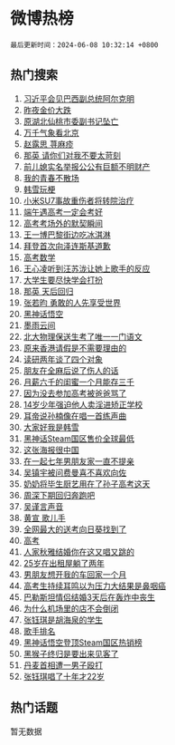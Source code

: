 # 微博热榜

`最后更新时间：2024-06-08 10:32:14 +0800`

## 热门搜索

1. [习近平会见巴西副总统阿尔克明](https://m.weibo.cn/search?containerid=100103type%3D1%26t%3D10%26q%3D%23%E4%B9%A0%E8%BF%91%E5%B9%B3%E4%BC%9A%E8%A7%81%E5%B7%B4%E8%A5%BF%E5%89%AF%E6%80%BB%E7%BB%9F%E9%98%BF%E5%B0%94%E5%85%8B%E6%98%8E%23&stream_entry_id=51&isnewpage=1&extparam=seat%3D1%26filter_type%3Drealtimehot%26cate%3D10103%26q%3D%2523%25E4%25B9%25A0%25E8%25BF%2591%25E5%25B9%25B3%25E4%25BC%259A%25E8%25A7%2581%25E5%25B7%25B4%25E8%25A5%25BF%25E5%2589%25AF%25E6%2580%25BB%25E7%25BB%259F%25E9%2598%25BF%25E5%25B0%2594%25E5%2585%258B%25E6%2598%258E%2523%26pos%3D0%26dgr%3D0%26stream_entry_id%3D51%26c_type%3D51%26display_time%3D1717813933%26pre_seqid%3D1717813933626022813124)
1. [昨夜金价大跌](https://m.weibo.cn/search?containerid=100103type%3D1%26t%3D10%26q%3D%23%E6%98%A8%E5%A4%9C%E9%87%91%E4%BB%B7%E5%A4%A7%E8%B7%8C%23&stream_entry_id=31&isnewpage=1&extparam=seat%3D1%26flag%3D1%26filter_type%3Drealtimehot%26realpos%3D1%26lcate%3D5001%26c_type%3D31%26cate%3D5001%26q%3D%2523%25E6%2598%25A8%25E5%25A4%259C%25E9%2587%2591%25E4%25BB%25B7%25E5%25A4%25A7%25E8%25B7%258C%2523%26band_rank%3D1%26pos%3D0%26stream_entry_id%3D31%26dgr%3D0%26display_time%3D1717813933%26pre_seqid%3D1717813933626022813124)
1. [原湖北仙桃市委副书记坠亡](https://m.weibo.cn/search?containerid=100103type%3D1%26t%3D10%26q%3D%23%E5%8E%9F%E6%B9%96%E5%8C%97%E4%BB%99%E6%A1%83%E5%B8%82%E5%A7%94%E5%89%AF%E4%B9%A6%E8%AE%B0%E5%9D%A0%E4%BA%A1%23&stream_entry_id=31&isnewpage=1&extparam=seat%3D1%26flag%3D1%26filter_type%3Drealtimehot%26realpos%3D2%26lcate%3D5001%26c_type%3D31%26cate%3D5001%26q%3D%2523%25E5%258E%259F%25E6%25B9%2596%25E5%258C%2597%25E4%25BB%2599%25E6%25A1%2583%25E5%25B8%2582%25E5%25A7%2594%25E5%2589%25AF%25E4%25B9%25A6%25E8%25AE%25B0%25E5%259D%25A0%25E4%25BA%25A1%2523%26band_rank%3D2%26pos%3D1%26stream_entry_id%3D31%26dgr%3D0%26display_time%3D1717813933%26pre_seqid%3D1717813933626022813124)
1. [万千气象看北京](https://m.weibo.cn/search?containerid=100103type%3D1%26t%3D10%26q%3D%23%E4%B8%87%E5%8D%83%E6%B0%94%E8%B1%A1%E7%9C%8B%E5%8C%97%E4%BA%AC%23&stream_entry_id=31&isnewpage=1&extparam=seat%3D1%26flag%3D0%26filter_type%3Drealtimehot%26realpos%3D3%26lcate%3D5001%26c_type%3D31%26cate%3D5001%26q%3D%2523%25E4%25B8%2587%25E5%258D%2583%25E6%25B0%2594%25E8%25B1%25A1%25E7%259C%258B%25E5%258C%2597%25E4%25BA%25AC%2523%26band_rank%3D3%26pos%3D2%26stream_entry_id%3D31%26dgr%3D0%26display_time%3D1717813933%26pre_seqid%3D1717813933626022813124)
1. [赵露思 荨麻疹](https://m.weibo.cn/search?containerid=100103type%3D1%26t%3D10%26q%3D%E8%B5%B5%E9%9C%B2%E6%80%9D+%E8%8D%A8%E9%BA%BB%E7%96%B9&stream_entry_id=31&isnewpage=1&extparam=seat%3D1%26flag%3D2%26filter_type%3Drealtimehot%26realpos%3D4%26lcate%3D5001%26c_type%3D31%26cate%3D5001%26q%3D%25E8%25B5%25B5%25E9%259C%25B2%25E6%2580%259D%2520%25E8%258D%25A8%25E9%25BA%25BB%25E7%2596%25B9%26band_rank%3D4%26pos%3D3%26stream_entry_id%3D31%26dgr%3D0%26display_time%3D1717813933%26pre_seqid%3D1717813933626022813124)
1. [那英 请你们对我不要太苛刻](https://m.weibo.cn/search?containerid=100103type%3D1%26t%3D10%26q%3D%E9%82%A3%E8%8B%B1+%E8%AF%B7%E4%BD%A0%E4%BB%AC%E5%AF%B9%E6%88%91%E4%B8%8D%E8%A6%81%E5%A4%AA%E8%8B%9B%E5%88%BB&stream_entry_id=31&isnewpage=1&extparam=seat%3D1%26flag%3D2%26filter_type%3Drealtimehot%26realpos%3D5%26lcate%3D5001%26c_type%3D31%26cate%3D5001%26q%3D%25E9%2582%25A3%25E8%258B%25B1%2520%25E8%25AF%25B7%25E4%25BD%25A0%25E4%25BB%25AC%25E5%25AF%25B9%25E6%2588%2591%25E4%25B8%258D%25E8%25A6%2581%25E5%25A4%25AA%25E8%258B%259B%25E5%2588%25BB%26band_rank%3D5%26pos%3D4%26stream_entry_id%3D31%26dgr%3D0%26display_time%3D1717813933%26pre_seqid%3D1717813933626022813124)
1. [前儿媳实名举报公公有巨额不明财产](https://m.weibo.cn/search?containerid=100103type%3D1%26t%3D10%26q%3D%23%E5%89%8D%E5%84%BF%E5%AA%B3%E5%AE%9E%E5%90%8D%E4%B8%BE%E6%8A%A5%E5%85%AC%E5%85%AC%E6%9C%89%E5%B7%A8%E9%A2%9D%E4%B8%8D%E6%98%8E%E8%B4%A2%E4%BA%A7%23&stream_entry_id=31&isnewpage=1&extparam=seat%3D1%26flag%3D2%26filter_type%3Drealtimehot%26realpos%3D6%26lcate%3D5001%26c_type%3D31%26cate%3D5001%26q%3D%2523%25E5%2589%258D%25E5%2584%25BF%25E5%25AA%25B3%25E5%25AE%259E%25E5%2590%258D%25E4%25B8%25BE%25E6%258A%25A5%25E5%2585%25AC%25E5%2585%25AC%25E6%259C%2589%25E5%25B7%25A8%25E9%25A2%259D%25E4%25B8%258D%25E6%2598%258E%25E8%25B4%25A2%25E4%25BA%25A7%2523%26band_rank%3D6%26pos%3D5%26stream_entry_id%3D31%26dgr%3D0%26display_time%3D1717813933%26pre_seqid%3D1717813933626022813124)
1. [我的青春不散场](https://m.weibo.cn/search?containerid=100103type%3D1%26t%3D10%26q%3D%23%E6%88%91%E7%9A%84%E9%9D%92%E6%98%A5%E4%B8%8D%E6%95%A3%E5%9C%BA%23&stream_entry_id=31&isnewpage=1&extparam=seat%3D1%26filter_type%3Drealtimehot%26adid%3D241125%26lcate%3D5001%26c_type%3D31%26dgr%3D0%26cate%3D5001%26q%3D%2523%25E6%2588%2591%25E7%259A%2584%25E9%259D%2592%25E6%2598%25A5%25E4%25B8%258D%25E6%2595%25A3%25E5%259C%25BA%2523%26band_rank%3D7%26pos%3D6%26stream_entry_id%3D31%26is_ad_pos%3D1%26display_time%3D1717813933%26pre_seqid%3D1717813933626022813124)
1. [韩雪玩梗](https://m.weibo.cn/search?containerid=100103type%3D1%26t%3D10%26q%3D%23%E9%9F%A9%E9%9B%AA%E7%8E%A9%E6%A2%97%23&stream_entry_id=31&isnewpage=1&extparam=seat%3D1%26flag%3D1%26filter_type%3Drealtimehot%26realpos%3D7%26lcate%3D5001%26c_type%3D31%26cate%3D5001%26q%3D%2523%25E9%259F%25A9%25E9%259B%25AA%25E7%258E%25A9%25E6%25A2%2597%2523%26band_rank%3D7%26pos%3D7%26stream_entry_id%3D31%26dgr%3D0%26display_time%3D1717813933%26pre_seqid%3D1717813933626022813124)
1. [小米SU7事故重伤者将转院治疗](https://m.weibo.cn/search?containerid=100103type%3D1%26t%3D10%26q%3D%23%E5%B0%8F%E7%B1%B3SU7%E4%BA%8B%E6%95%85%E9%87%8D%E4%BC%A4%E8%80%85%E5%B0%86%E8%BD%AC%E9%99%A2%E6%B2%BB%E7%96%97%23&stream_entry_id=31&isnewpage=1&extparam=seat%3D1%26flag%3D1%26filter_type%3Drealtimehot%26realpos%3D8%26lcate%3D5001%26c_type%3D31%26cate%3D5001%26q%3D%2523%25E5%25B0%258F%25E7%25B1%25B3SU7%25E4%25BA%258B%25E6%2595%2585%25E9%2587%258D%25E4%25BC%25A4%25E8%2580%2585%25E5%25B0%2586%25E8%25BD%25AC%25E9%2599%25A2%25E6%25B2%25BB%25E7%2596%2597%2523%26band_rank%3D8%26pos%3D8%26stream_entry_id%3D31%26dgr%3D0%26display_time%3D1717813933%26pre_seqid%3D1717813933626022813124)
1. [端午遇高考一定会考好](https://m.weibo.cn/search?containerid=100103type%3D1%26t%3D10%26q%3D%23%E7%AB%AF%E5%8D%88%E9%81%87%E9%AB%98%E8%80%83%E4%B8%80%E5%AE%9A%E4%BC%9A%E8%80%83%E5%A5%BD%23&stream_entry_id=31&isnewpage=1&extparam=seat%3D1%26flag%3D32768%26filter_type%3Drealtimehot%26realpos%3D9%26lcate%3D5001%26c_type%3D31%26cate%3D5001%26q%3D%2523%25E7%25AB%25AF%25E5%258D%2588%25E9%2581%2587%25E9%25AB%2598%25E8%2580%2583%25E4%25B8%2580%25E5%25AE%259A%25E4%25BC%259A%25E8%2580%2583%25E5%25A5%25BD%2523%26band_rank%3D9%26pos%3D9%26stream_entry_id%3D31%26dgr%3D0%26display_time%3D1717813933%26pre_seqid%3D1717813933626022813124)
1. [高考考场外的默契瞬间](https://m.weibo.cn/search?containerid=100103type%3D1%26t%3D10%26q%3D%23%E9%AB%98%E8%80%83%E8%80%83%E5%9C%BA%E5%A4%96%E7%9A%84%E9%BB%98%E5%A5%91%E7%9E%AC%E9%97%B4%23&stream_entry_id=31&isnewpage=1&extparam=seat%3D1%26flag%3D32768%26filter_type%3Drealtimehot%26realpos%3D10%26lcate%3D5001%26c_type%3D31%26cate%3D5001%26q%3D%2523%25E9%25AB%2598%25E8%2580%2583%25E8%2580%2583%25E5%259C%25BA%25E5%25A4%2596%25E7%259A%2584%25E9%25BB%2598%25E5%25A5%2591%25E7%259E%25AC%25E9%2597%25B4%2523%26band_rank%3D10%26pos%3D10%26stream_entry_id%3D31%26dgr%3D0%26display_time%3D1717813933%26pre_seqid%3D1717813933626022813124)
1. [王一博巴黎街边吃冰淇淋](https://m.weibo.cn/search?containerid=100103type%3D1%26t%3D10%26q%3D%23%E7%8E%8B%E4%B8%80%E5%8D%9A%E5%B7%B4%E9%BB%8E%E8%A1%97%E8%BE%B9%E5%90%83%E5%86%B0%E6%B7%87%E6%B7%8B%23&stream_entry_id=31&isnewpage=1&extparam=seat%3D1%26flag%3D1%26filter_type%3Drealtimehot%26realpos%3D11%26lcate%3D5001%26c_type%3D31%26cate%3D5001%26q%3D%2523%25E7%258E%258B%25E4%25B8%2580%25E5%258D%259A%25E5%25B7%25B4%25E9%25BB%258E%25E8%25A1%2597%25E8%25BE%25B9%25E5%2590%2583%25E5%2586%25B0%25E6%25B7%2587%25E6%25B7%258B%2523%26band_rank%3D11%26pos%3D11%26stream_entry_id%3D31%26dgr%3D0%26display_time%3D1717813933%26pre_seqid%3D1717813933626022813124)
1. [拜登首次向泽连斯基道歉](https://m.weibo.cn/search?containerid=100103type%3D1%26t%3D10%26q%3D%23%E6%8B%9C%E7%99%BB%E9%A6%96%E6%AC%A1%E5%90%91%E6%B3%BD%E8%BF%9E%E6%96%AF%E5%9F%BA%E9%81%93%E6%AD%89%23&stream_entry_id=31&isnewpage=1&extparam=seat%3D1%26flag%3D1%26filter_type%3Drealtimehot%26realpos%3D12%26lcate%3D5001%26c_type%3D31%26cate%3D5001%26q%3D%2523%25E6%258B%259C%25E7%2599%25BB%25E9%25A6%2596%25E6%25AC%25A1%25E5%2590%2591%25E6%25B3%25BD%25E8%25BF%259E%25E6%2596%25AF%25E5%259F%25BA%25E9%2581%2593%25E6%25AD%2589%2523%26band_rank%3D12%26pos%3D12%26stream_entry_id%3D31%26dgr%3D0%26display_time%3D1717813933%26pre_seqid%3D1717813933626022813124)
1. [高考数学](https://m.weibo.cn/search?containerid=100103type%3D1%26t%3D10%26q%3D%E9%AB%98%E8%80%83%E6%95%B0%E5%AD%A6&stream_entry_id=31&isnewpage=1&extparam=seat%3D1%26flag%3D0%26filter_type%3Drealtimehot%26realpos%3D13%26lcate%3D5001%26c_type%3D31%26cate%3D5001%26q%3D%25E9%25AB%2598%25E8%2580%2583%25E6%2595%25B0%25E5%25AD%25A6%26band_rank%3D13%26pos%3D13%26stream_entry_id%3D31%26dgr%3D0%26display_time%3D1717813933%26pre_seqid%3D1717813933626022813124)
1. [王心凌听到汪苏泷让她上歌手的反应](https://m.weibo.cn/search?containerid=100103type%3D1%26t%3D10%26q%3D%23%E7%8E%8B%E5%BF%83%E5%87%8C%E5%90%AC%E5%88%B0%E6%B1%AA%E8%8B%8F%E6%B3%B7%E8%AE%A9%E5%A5%B9%E4%B8%8A%E6%AD%8C%E6%89%8B%E7%9A%84%E5%8F%8D%E5%BA%94%23&stream_entry_id=31&isnewpage=1&extparam=seat%3D1%26flag%3D2%26filter_type%3Drealtimehot%26realpos%3D14%26lcate%3D5001%26c_type%3D31%26cate%3D5001%26q%3D%2523%25E7%258E%258B%25E5%25BF%2583%25E5%2587%258C%25E5%2590%25AC%25E5%2588%25B0%25E6%25B1%25AA%25E8%258B%258F%25E6%25B3%25B7%25E8%25AE%25A9%25E5%25A5%25B9%25E4%25B8%258A%25E6%25AD%258C%25E6%2589%258B%25E7%259A%2584%25E5%258F%258D%25E5%25BA%2594%2523%26band_rank%3D14%26pos%3D14%26stream_entry_id%3D31%26dgr%3D0%26display_time%3D1717813933%26pre_seqid%3D1717813933626022813124)
1. [大学生要尽快学会打扮](https://m.weibo.cn/search?containerid=100103type%3D1%26t%3D10%26q%3D%23%E5%A4%A7%E5%AD%A6%E7%94%9F%E8%A6%81%E5%B0%BD%E5%BF%AB%E5%AD%A6%E4%BC%9A%E6%89%93%E6%89%AE%23&stream_entry_id=31&isnewpage=1&extparam=seat%3D1%26flag%3D0%26filter_type%3Drealtimehot%26realpos%3D15%26lcate%3D5001%26c_type%3D31%26cate%3D5001%26q%3D%2523%25E5%25A4%25A7%25E5%25AD%25A6%25E7%2594%259F%25E8%25A6%2581%25E5%25B0%25BD%25E5%25BF%25AB%25E5%25AD%25A6%25E4%25BC%259A%25E6%2589%2593%25E6%2589%25AE%2523%26band_rank%3D15%26pos%3D15%26stream_entry_id%3D31%26dgr%3D0%26display_time%3D1717813933%26pre_seqid%3D1717813933626022813124)
1. [那英 天后回归](https://m.weibo.cn/search?containerid=100103type%3D1%26t%3D10%26q%3D%E9%82%A3%E8%8B%B1+%E5%A4%A9%E5%90%8E%E5%9B%9E%E5%BD%92&stream_entry_id=31&isnewpage=1&extparam=seat%3D1%26flag%3D0%26filter_type%3Drealtimehot%26realpos%3D16%26lcate%3D5001%26c_type%3D31%26cate%3D5001%26q%3D%25E9%2582%25A3%25E8%258B%25B1%2520%25E5%25A4%25A9%25E5%2590%258E%25E5%259B%259E%25E5%25BD%2592%26band_rank%3D16%26pos%3D16%26stream_entry_id%3D31%26dgr%3D0%26display_time%3D1717813933%26pre_seqid%3D1717813933626022813124)
1. [张若昀 勇敢的人先享受世界](https://m.weibo.cn/search?containerid=100103type%3D1%26t%3D10%26q%3D%E5%BC%A0%E8%8B%A5%E6%98%80+%E5%8B%87%E6%95%A2%E7%9A%84%E4%BA%BA%E5%85%88%E4%BA%AB%E5%8F%97%E4%B8%96%E7%95%8C&stream_entry_id=31&isnewpage=1&extparam=seat%3D1%26flag%3D1%26filter_type%3Drealtimehot%26realpos%3D17%26lcate%3D5001%26c_type%3D31%26cate%3D5001%26q%3D%25E5%25BC%25A0%25E8%258B%25A5%25E6%2598%2580%2520%25E5%258B%2587%25E6%2595%25A2%25E7%259A%2584%25E4%25BA%25BA%25E5%2585%2588%25E4%25BA%25AB%25E5%258F%2597%25E4%25B8%2596%25E7%2595%258C%26band_rank%3D17%26pos%3D17%26stream_entry_id%3D31%26dgr%3D0%26display_time%3D1717813933%26pre_seqid%3D1717813933626022813124)
1. [黑神话悟空](https://m.weibo.cn/search?containerid=100103type%3D1%26t%3D10%26q%3D%E9%BB%91%E7%A5%9E%E8%AF%9D%E6%82%9F%E7%A9%BA&stream_entry_id=31&isnewpage=1&extparam=seat%3D1%26flag%3D0%26filter_type%3Drealtimehot%26realpos%3D18%26lcate%3D5001%26c_type%3D31%26cate%3D5001%26q%3D%25E9%25BB%2591%25E7%25A5%259E%25E8%25AF%259D%25E6%2582%259F%25E7%25A9%25BA%26band_rank%3D18%26pos%3D18%26stream_entry_id%3D31%26dgr%3D0%26display_time%3D1717813933%26pre_seqid%3D1717813933626022813124)
1. [墨雨云间](https://m.weibo.cn/search?containerid=100103type%3D1%26t%3D10%26q%3D%E5%A2%A8%E9%9B%A8%E4%BA%91%E9%97%B4&stream_entry_id=31&isnewpage=1&extparam=seat%3D1%26flag%3D0%26filter_type%3Drealtimehot%26realpos%3D19%26lcate%3D5001%26c_type%3D31%26cate%3D5001%26q%3D%25E5%25A2%25A8%25E9%259B%25A8%25E4%25BA%2591%25E9%2597%25B4%26band_rank%3D19%26pos%3D19%26stream_entry_id%3D31%26dgr%3D0%26display_time%3D1717813933%26pre_seqid%3D1717813933626022813124)
1. [北大物理保送生考了唯一一门语文](https://m.weibo.cn/search?containerid=100103type%3D1%26t%3D10%26q%3D%23%E5%8C%97%E5%A4%A7%E7%89%A9%E7%90%86%E4%BF%9D%E9%80%81%E7%94%9F%E8%80%83%E4%BA%86%E5%94%AF%E4%B8%80%E4%B8%80%E9%97%A8%E8%AF%AD%E6%96%87%23&stream_entry_id=31&isnewpage=1&extparam=seat%3D1%26flag%3D0%26filter_type%3Drealtimehot%26realpos%3D20%26lcate%3D5001%26c_type%3D31%26cate%3D5001%26q%3D%2523%25E5%258C%2597%25E5%25A4%25A7%25E7%2589%25A9%25E7%2590%2586%25E4%25BF%259D%25E9%2580%2581%25E7%2594%259F%25E8%2580%2583%25E4%25BA%2586%25E5%2594%25AF%25E4%25B8%2580%25E4%25B8%2580%25E9%2597%25A8%25E8%25AF%25AD%25E6%2596%2587%2523%26band_rank%3D20%26pos%3D20%26stream_entry_id%3D31%26dgr%3D0%26display_time%3D1717813933%26pre_seqid%3D1717813933626022813124)
1. [原来香港请假是不需要理由的](https://m.weibo.cn/search?containerid=100103type%3D1%26t%3D10%26q%3D%23%E5%8E%9F%E6%9D%A5%E9%A6%99%E6%B8%AF%E8%AF%B7%E5%81%87%E6%98%AF%E4%B8%8D%E9%9C%80%E8%A6%81%E7%90%86%E7%94%B1%E7%9A%84%23&stream_entry_id=31&isnewpage=1&extparam=seat%3D1%26flag%3D1%26filter_type%3Drealtimehot%26realpos%3D21%26lcate%3D5001%26c_type%3D31%26cate%3D5001%26q%3D%2523%25E5%258E%259F%25E6%259D%25A5%25E9%25A6%2599%25E6%25B8%25AF%25E8%25AF%25B7%25E5%2581%2587%25E6%2598%25AF%25E4%25B8%258D%25E9%259C%2580%25E8%25A6%2581%25E7%2590%2586%25E7%2594%25B1%25E7%259A%2584%2523%26band_rank%3D21%26pos%3D21%26stream_entry_id%3D31%26dgr%3D0%26display_time%3D1717813933%26pre_seqid%3D1717813933626022813124)
1. [读研两年谈了四个对象](https://m.weibo.cn/search?containerid=100103type%3D1%26t%3D10%26q%3D%23%E8%AF%BB%E7%A0%94%E4%B8%A4%E5%B9%B4%E8%B0%88%E4%BA%86%E5%9B%9B%E4%B8%AA%E5%AF%B9%E8%B1%A1%23&stream_entry_id=31&isnewpage=1&extparam=seat%3D1%26flag%3D1%26filter_type%3Drealtimehot%26realpos%3D22%26lcate%3D5001%26c_type%3D31%26cate%3D5001%26q%3D%2523%25E8%25AF%25BB%25E7%25A0%2594%25E4%25B8%25A4%25E5%25B9%25B4%25E8%25B0%2588%25E4%25BA%2586%25E5%259B%259B%25E4%25B8%25AA%25E5%25AF%25B9%25E8%25B1%25A1%2523%26band_rank%3D22%26pos%3D22%26stream_entry_id%3D31%26dgr%3D0%26display_time%3D1717813933%26pre_seqid%3D1717813933626022813124)
1. [朋友在全麻后说了伤人的话](https://m.weibo.cn/search?containerid=100103type%3D1%26t%3D10%26q%3D%23%E6%9C%8B%E5%8F%8B%E5%9C%A8%E5%85%A8%E9%BA%BB%E5%90%8E%E8%AF%B4%E4%BA%86%E4%BC%A4%E4%BA%BA%E7%9A%84%E8%AF%9D%23&stream_entry_id=31&isnewpage=1&extparam=seat%3D1%26flag%3D1%26filter_type%3Drealtimehot%26realpos%3D23%26lcate%3D5001%26c_type%3D31%26cate%3D5001%26q%3D%2523%25E6%259C%258B%25E5%258F%258B%25E5%259C%25A8%25E5%2585%25A8%25E9%25BA%25BB%25E5%2590%258E%25E8%25AF%25B4%25E4%25BA%2586%25E4%25BC%25A4%25E4%25BA%25BA%25E7%259A%2584%25E8%25AF%259D%2523%26band_rank%3D23%26pos%3D23%26stream_entry_id%3D31%26dgr%3D0%26display_time%3D1717813933%26pre_seqid%3D1717813933626022813124)
1. [月薪六千的闺蜜一个月能存三千](https://m.weibo.cn/search?containerid=100103type%3D1%26t%3D10%26q%3D%23%E6%9C%88%E8%96%AA%E5%85%AD%E5%8D%83%E7%9A%84%E9%97%BA%E8%9C%9C%E4%B8%80%E4%B8%AA%E6%9C%88%E8%83%BD%E5%AD%98%E4%B8%89%E5%8D%83%23&stream_entry_id=31&isnewpage=1&extparam=seat%3D1%26flag%3D0%26filter_type%3Drealtimehot%26realpos%3D24%26lcate%3D5001%26c_type%3D31%26cate%3D5001%26q%3D%2523%25E6%259C%2588%25E8%2596%25AA%25E5%2585%25AD%25E5%258D%2583%25E7%259A%2584%25E9%2597%25BA%25E8%259C%259C%25E4%25B8%2580%25E4%25B8%25AA%25E6%259C%2588%25E8%2583%25BD%25E5%25AD%2598%25E4%25B8%2589%25E5%258D%2583%2523%26band_rank%3D24%26pos%3D24%26stream_entry_id%3D31%26dgr%3D0%26display_time%3D1717813933%26pre_seqid%3D1717813933626022813124)
1. [因为没去参加高考被爸爸骂了](https://m.weibo.cn/search?containerid=100103type%3D1%26t%3D10%26q%3D%23%E5%9B%A0%E4%B8%BA%E6%B2%A1%E5%8E%BB%E5%8F%82%E5%8A%A0%E9%AB%98%E8%80%83%E8%A2%AB%E7%88%B8%E7%88%B8%E9%AA%82%E4%BA%86%23&stream_entry_id=31&isnewpage=1&extparam=seat%3D1%26flag%3D0%26filter_type%3Drealtimehot%26realpos%3D25%26lcate%3D5001%26c_type%3D31%26cate%3D5001%26q%3D%2523%25E5%259B%25A0%25E4%25B8%25BA%25E6%25B2%25A1%25E5%258E%25BB%25E5%258F%2582%25E5%258A%25A0%25E9%25AB%2598%25E8%2580%2583%25E8%25A2%25AB%25E7%2588%25B8%25E7%2588%25B8%25E9%25AA%2582%25E4%25BA%2586%2523%26band_rank%3D25%26pos%3D25%26stream_entry_id%3D31%26dgr%3D0%26display_time%3D1717813933%26pre_seqid%3D1717813933626022813124)
1. [14岁少年强迫他人卖淫进矫正学校](https://m.weibo.cn/search?containerid=100103type%3D1%26t%3D10%26q%3D%2314%E5%B2%81%E5%B0%91%E5%B9%B4%E5%BC%BA%E8%BF%AB%E4%BB%96%E4%BA%BA%E5%8D%96%E6%B7%AB%E8%BF%9B%E7%9F%AB%E6%AD%A3%E5%AD%A6%E6%A0%A1%23&stream_entry_id=31&isnewpage=1&extparam=seat%3D1%26flag%3D0%26filter_type%3Drealtimehot%26realpos%3D26%26lcate%3D5001%26c_type%3D31%26cate%3D5001%26q%3D%252314%25E5%25B2%2581%25E5%25B0%2591%25E5%25B9%25B4%25E5%25BC%25BA%25E8%25BF%25AB%25E4%25BB%2596%25E4%25BA%25BA%25E5%258D%2596%25E6%25B7%25AB%25E8%25BF%259B%25E7%259F%25AB%25E6%25AD%25A3%25E5%25AD%25A6%25E6%25A0%25A1%2523%26band_rank%3D26%26pos%3D26%26stream_entry_id%3D31%26dgr%3D0%26display_time%3D1717813933%26pre_seqid%3D1717813933626022813124)
1. [耳帝说孙楠像在唱一首练声曲](https://m.weibo.cn/search?containerid=100103type%3D1%26t%3D10%26q%3D%23%E8%80%B3%E5%B8%9D%E8%AF%B4%E5%AD%99%E6%A5%A0%E5%83%8F%E5%9C%A8%E5%94%B1%E4%B8%80%E9%A6%96%E7%BB%83%E5%A3%B0%E6%9B%B2%23&stream_entry_id=31&isnewpage=1&extparam=seat%3D1%26flag%3D1%26filter_type%3Drealtimehot%26realpos%3D27%26lcate%3D5001%26c_type%3D31%26cate%3D5001%26q%3D%2523%25E8%2580%25B3%25E5%25B8%259D%25E8%25AF%25B4%25E5%25AD%2599%25E6%25A5%25A0%25E5%2583%258F%25E5%259C%25A8%25E5%2594%25B1%25E4%25B8%2580%25E9%25A6%2596%25E7%25BB%2583%25E5%25A3%25B0%25E6%259B%25B2%2523%26band_rank%3D27%26pos%3D27%26stream_entry_id%3D31%26dgr%3D0%26display_time%3D1717813933%26pre_seqid%3D1717813933626022813124)
1. [大家好我是韩雪](https://m.weibo.cn/search?containerid=100103type%3D1%26t%3D10%26q%3D%23%E5%A4%A7%E5%AE%B6%E5%A5%BD%E6%88%91%E6%98%AF%E9%9F%A9%E9%9B%AA%23&stream_entry_id=31&isnewpage=1&extparam=seat%3D1%26flag%3D1%26filter_type%3Drealtimehot%26realpos%3D28%26lcate%3D5001%26c_type%3D31%26cate%3D5001%26q%3D%2523%25E5%25A4%25A7%25E5%25AE%25B6%25E5%25A5%25BD%25E6%2588%2591%25E6%2598%25AF%25E9%259F%25A9%25E9%259B%25AA%2523%26band_rank%3D28%26pos%3D28%26stream_entry_id%3D31%26dgr%3D0%26display_time%3D1717813933%26pre_seqid%3D1717813933626022813124)
1. [黑神话Steam国区售价全球最低](https://m.weibo.cn/search?containerid=100103type%3D1%26t%3D10%26q%3D%23%E9%BB%91%E7%A5%9E%E8%AF%9DSteam%E5%9B%BD%E5%8C%BA%E5%94%AE%E4%BB%B7%E5%85%A8%E7%90%83%E6%9C%80%E4%BD%8E%23&stream_entry_id=31&isnewpage=1&extparam=seat%3D1%26flag%3D1%26filter_type%3Drealtimehot%26realpos%3D29%26lcate%3D5001%26c_type%3D31%26cate%3D5001%26q%3D%2523%25E9%25BB%2591%25E7%25A5%259E%25E8%25AF%259DSteam%25E5%259B%25BD%25E5%258C%25BA%25E5%2594%25AE%25E4%25BB%25B7%25E5%2585%25A8%25E7%2590%2583%25E6%259C%2580%25E4%25BD%258E%2523%26band_rank%3D29%26pos%3D29%26stream_entry_id%3D31%26dgr%3D0%26display_time%3D1717813933%26pre_seqid%3D1717813933626022813124)
1. [这张海报很中国](https://m.weibo.cn/search?containerid=100103type%3D1%26t%3D10%26q%3D%23%E8%BF%99%E5%BC%A0%E6%B5%B7%E6%8A%A5%E5%BE%88%E4%B8%AD%E5%9B%BD%23&stream_entry_id=31&isnewpage=1&extparam=seat%3D1%26flag%3D32768%26filter_type%3Drealtimehot%26realpos%3D30%26lcate%3D5001%26c_type%3D31%26cate%3D5001%26q%3D%2523%25E8%25BF%2599%25E5%25BC%25A0%25E6%25B5%25B7%25E6%258A%25A5%25E5%25BE%2588%25E4%25B8%25AD%25E5%259B%25BD%2523%26band_rank%3D30%26pos%3D30%26stream_entry_id%3D31%26dgr%3D0%26display_time%3D1717813933%26pre_seqid%3D1717813933626022813124)
1. [在一起七年男朋友家一直不提亲](https://m.weibo.cn/search?containerid=100103type%3D1%26t%3D10%26q%3D%23%E5%9C%A8%E4%B8%80%E8%B5%B7%E4%B8%83%E5%B9%B4%E7%94%B7%E6%9C%8B%E5%8F%8B%E5%AE%B6%E4%B8%80%E7%9B%B4%E4%B8%8D%E6%8F%90%E4%BA%B2%23&stream_entry_id=31&isnewpage=1&extparam=seat%3D1%26flag%3D0%26filter_type%3Drealtimehot%26realpos%3D31%26lcate%3D5001%26c_type%3D31%26cate%3D5001%26q%3D%2523%25E5%259C%25A8%25E4%25B8%2580%25E8%25B5%25B7%25E4%25B8%2583%25E5%25B9%25B4%25E7%2594%25B7%25E6%259C%258B%25E5%258F%258B%25E5%25AE%25B6%25E4%25B8%2580%25E7%259B%25B4%25E4%25B8%258D%25E6%258F%2590%25E4%25BA%25B2%2523%26band_rank%3D31%26pos%3D31%26stream_entry_id%3D31%26dgr%3D0%26display_time%3D1717813933%26pre_seqid%3D1717813933626022813124)
1. [吴镇宇被问费曼喜不喜欢向佐](https://m.weibo.cn/search?containerid=100103type%3D1%26t%3D10%26q%3D%23%E5%90%B4%E9%95%87%E5%AE%87%E8%A2%AB%E9%97%AE%E8%B4%B9%E6%9B%BC%E5%96%9C%E4%B8%8D%E5%96%9C%E6%AC%A2%E5%90%91%E4%BD%90%23&stream_entry_id=31&isnewpage=1&extparam=seat%3D1%26flag%3D1%26filter_type%3Drealtimehot%26realpos%3D32%26lcate%3D5001%26c_type%3D31%26cate%3D5001%26q%3D%2523%25E5%2590%25B4%25E9%2595%2587%25E5%25AE%2587%25E8%25A2%25AB%25E9%2597%25AE%25E8%25B4%25B9%25E6%259B%25BC%25E5%2596%259C%25E4%25B8%258D%25E5%2596%259C%25E6%25AC%25A2%25E5%2590%2591%25E4%25BD%2590%2523%26band_rank%3D32%26pos%3D32%26stream_entry_id%3D31%26dgr%3D0%26display_time%3D1717813933%26pre_seqid%3D1717813933626022813124)
1. [奶奶将毕生厨艺用在了孙子高考这天](https://m.weibo.cn/search?containerid=100103type%3D1%26t%3D10%26q%3D%23%E5%A5%B6%E5%A5%B6%E5%B0%86%E6%AF%95%E7%94%9F%E5%8E%A8%E8%89%BA%E7%94%A8%E5%9C%A8%E4%BA%86%E5%AD%99%E5%AD%90%E9%AB%98%E8%80%83%E8%BF%99%E5%A4%A9%23&stream_entry_id=31&isnewpage=1&extparam=seat%3D1%26flag%3D32768%26filter_type%3Drealtimehot%26realpos%3D33%26lcate%3D5001%26c_type%3D31%26cate%3D5001%26q%3D%2523%25E5%25A5%25B6%25E5%25A5%25B6%25E5%25B0%2586%25E6%25AF%2595%25E7%2594%259F%25E5%258E%25A8%25E8%2589%25BA%25E7%2594%25A8%25E5%259C%25A8%25E4%25BA%2586%25E5%25AD%2599%25E5%25AD%2590%25E9%25AB%2598%25E8%2580%2583%25E8%25BF%2599%25E5%25A4%25A9%2523%26band_rank%3D33%26pos%3D33%26stream_entry_id%3D31%26dgr%3D0%26display_time%3D1717813933%26pre_seqid%3D1717813933626022813124)
1. [周深下期回归奔跑吧](https://m.weibo.cn/search?containerid=100103type%3D1%26t%3D10%26q%3D%23%E5%91%A8%E6%B7%B1%E4%B8%8B%E6%9C%9F%E5%9B%9E%E5%BD%92%E5%A5%94%E8%B7%91%E5%90%A7%23&stream_entry_id=31&isnewpage=1&extparam=seat%3D1%26flag%3D1%26filter_type%3Drealtimehot%26realpos%3D34%26lcate%3D5001%26c_type%3D31%26cate%3D5001%26q%3D%2523%25E5%2591%25A8%25E6%25B7%25B1%25E4%25B8%258B%25E6%259C%259F%25E5%259B%259E%25E5%25BD%2592%25E5%25A5%2594%25E8%25B7%2591%25E5%2590%25A7%2523%26band_rank%3D34%26pos%3D34%26stream_entry_id%3D31%26dgr%3D0%26display_time%3D1717813933%26pre_seqid%3D1717813933626022813124)
1. [吴谨言声音](https://m.weibo.cn/search?containerid=100103type%3D1%26t%3D10%26q%3D%E5%90%B4%E8%B0%A8%E8%A8%80%E5%A3%B0%E9%9F%B3&stream_entry_id=31&isnewpage=1&extparam=seat%3D1%26flag%3D1%26filter_type%3Drealtimehot%26realpos%3D35%26lcate%3D5001%26c_type%3D31%26cate%3D5001%26q%3D%25E5%2590%25B4%25E8%25B0%25A8%25E8%25A8%2580%25E5%25A3%25B0%25E9%259F%25B3%26band_rank%3D35%26pos%3D35%26stream_entry_id%3D31%26dgr%3D0%26display_time%3D1717813933%26pre_seqid%3D1717813933626022813124)
1. [黄宣 歌儿手](https://m.weibo.cn/search?containerid=100103type%3D1%26t%3D10%26q%3D%E9%BB%84%E5%AE%A3+%E6%AD%8C%E5%84%BF%E6%89%8B&stream_entry_id=31&isnewpage=1&extparam=seat%3D1%26flag%3D1%26filter_type%3Drealtimehot%26realpos%3D36%26lcate%3D5001%26c_type%3D31%26cate%3D5001%26q%3D%25E9%25BB%2584%25E5%25AE%25A3%2520%25E6%25AD%258C%25E5%2584%25BF%25E6%2589%258B%26band_rank%3D36%26pos%3D36%26stream_entry_id%3D31%26dgr%3D0%26display_time%3D1717813933%26pre_seqid%3D1717813933626022813124)
1. [全网最大的送考向日葵找到了](https://m.weibo.cn/search?containerid=100103type%3D1%26t%3D10%26q%3D%23%E5%85%A8%E7%BD%91%E6%9C%80%E5%A4%A7%E7%9A%84%E9%80%81%E8%80%83%E5%90%91%E6%97%A5%E8%91%B5%E6%89%BE%E5%88%B0%E4%BA%86%23&stream_entry_id=31&isnewpage=1&extparam=seat%3D1%26flag%3D32768%26filter_type%3Drealtimehot%26realpos%3D37%26lcate%3D5001%26c_type%3D31%26cate%3D5001%26q%3D%2523%25E5%2585%25A8%25E7%25BD%2591%25E6%259C%2580%25E5%25A4%25A7%25E7%259A%2584%25E9%2580%2581%25E8%2580%2583%25E5%2590%2591%25E6%2597%25A5%25E8%2591%25B5%25E6%2589%25BE%25E5%2588%25B0%25E4%25BA%2586%2523%26band_rank%3D37%26pos%3D37%26stream_entry_id%3D31%26dgr%3D0%26display_time%3D1717813933%26pre_seqid%3D1717813933626022813124)
1. [高考](https://m.weibo.cn/search?containerid=100103type%3D1%26t%3D10%26q%3D%E9%AB%98%E8%80%83&stream_entry_id=31&isnewpage=1&extparam=seat%3D1%26flag%3D0%26filter_type%3Drealtimehot%26realpos%3D38%26lcate%3D5001%26c_type%3D31%26cate%3D5001%26q%3D%25E9%25AB%2598%25E8%2580%2583%26band_rank%3D38%26pos%3D38%26stream_entry_id%3D31%26dgr%3D0%26display_time%3D1717813933%26pre_seqid%3D1717813933626022813124)
1. [人家秋雅结婚你在这又唱又跳的](https://m.weibo.cn/search?containerid=100103type%3D1%26t%3D10%26q%3D%23%E4%BA%BA%E5%AE%B6%E7%A7%8B%E9%9B%85%E7%BB%93%E5%A9%9A%E4%BD%A0%E5%9C%A8%E8%BF%99%E5%8F%88%E5%94%B1%E5%8F%88%E8%B7%B3%E7%9A%84%23&stream_entry_id=31&isnewpage=1&extparam=seat%3D1%26flag%3D0%26filter_type%3Drealtimehot%26realpos%3D39%26lcate%3D5001%26c_type%3D31%26cate%3D5001%26q%3D%2523%25E4%25BA%25BA%25E5%25AE%25B6%25E7%25A7%258B%25E9%259B%2585%25E7%25BB%2593%25E5%25A9%259A%25E4%25BD%25A0%25E5%259C%25A8%25E8%25BF%2599%25E5%258F%2588%25E5%2594%25B1%25E5%258F%2588%25E8%25B7%25B3%25E7%259A%2584%2523%26band_rank%3D39%26pos%3D39%26stream_entry_id%3D31%26dgr%3D0%26display_time%3D1717813933%26pre_seqid%3D1717813933626022813124)
1. [25岁在出租屋躺了两年](https://m.weibo.cn/search?containerid=100103type%3D1%26t%3D10%26q%3D%2325%E5%B2%81%E5%9C%A8%E5%87%BA%E7%A7%9F%E5%B1%8B%E8%BA%BA%E4%BA%86%E4%B8%A4%E5%B9%B4%23&stream_entry_id=31&isnewpage=1&extparam=seat%3D1%26flag%3D0%26filter_type%3Drealtimehot%26realpos%3D40%26lcate%3D5001%26c_type%3D31%26cate%3D5001%26q%3D%252325%25E5%25B2%2581%25E5%259C%25A8%25E5%2587%25BA%25E7%25A7%259F%25E5%25B1%258B%25E8%25BA%25BA%25E4%25BA%2586%25E4%25B8%25A4%25E5%25B9%25B4%2523%26band_rank%3D40%26pos%3D40%26stream_entry_id%3D31%26dgr%3D0%26display_time%3D1717813933%26pre_seqid%3D1717813933626022813124)
1. [男朋友想开我的车回家一个月](https://m.weibo.cn/search?containerid=100103type%3D1%26t%3D10%26q%3D%23%E7%94%B7%E6%9C%8B%E5%8F%8B%E6%83%B3%E5%BC%80%E6%88%91%E7%9A%84%E8%BD%A6%E5%9B%9E%E5%AE%B6%E4%B8%80%E4%B8%AA%E6%9C%88%23&stream_entry_id=31&isnewpage=1&extparam=seat%3D1%26flag%3D0%26filter_type%3Drealtimehot%26realpos%3D41%26lcate%3D5001%26c_type%3D31%26cate%3D5001%26q%3D%2523%25E7%2594%25B7%25E6%259C%258B%25E5%258F%258B%25E6%2583%25B3%25E5%25BC%2580%25E6%2588%2591%25E7%259A%2584%25E8%25BD%25A6%25E5%259B%259E%25E5%25AE%25B6%25E4%25B8%2580%25E4%25B8%25AA%25E6%259C%2588%2523%26band_rank%3D41%26pos%3D41%26stream_entry_id%3D31%26dgr%3D0%26display_time%3D1717813933%26pre_seqid%3D1717813933626022813124)
1. [高考生持续耳鸣以为压力大结果是鼻咽癌](https://m.weibo.cn/search?containerid=100103type%3D1%26t%3D10%26q%3D%23%E9%AB%98%E8%80%83%E7%94%9F%E6%8C%81%E7%BB%AD%E8%80%B3%E9%B8%A3%E4%BB%A5%E4%B8%BA%E5%8E%8B%E5%8A%9B%E5%A4%A7%E7%BB%93%E6%9E%9C%E6%98%AF%E9%BC%BB%E5%92%BD%E7%99%8C%23&stream_entry_id=31&isnewpage=1&extparam=seat%3D1%26flag%3D1%26filter_type%3Drealtimehot%26realpos%3D42%26lcate%3D5001%26c_type%3D31%26cate%3D5001%26q%3D%2523%25E9%25AB%2598%25E8%2580%2583%25E7%2594%259F%25E6%258C%2581%25E7%25BB%25AD%25E8%2580%25B3%25E9%25B8%25A3%25E4%25BB%25A5%25E4%25B8%25BA%25E5%258E%258B%25E5%258A%259B%25E5%25A4%25A7%25E7%25BB%2593%25E6%259E%259C%25E6%2598%25AF%25E9%25BC%25BB%25E5%2592%25BD%25E7%2599%258C%2523%26band_rank%3D42%26pos%3D42%26stream_entry_id%3D31%26dgr%3D0%26display_time%3D1717813933%26pre_seqid%3D1717813933626022813124)
1. [巴勒斯坦情侣结婚3天后在轰炸中丧生](https://m.weibo.cn/search?containerid=100103type%3D1%26t%3D10%26q%3D%23%E5%B7%B4%E5%8B%92%E6%96%AF%E5%9D%A6%E6%83%85%E4%BE%A3%E7%BB%93%E5%A9%9A3%E5%A4%A9%E5%90%8E%E5%9C%A8%E8%BD%B0%E7%82%B8%E4%B8%AD%E4%B8%A7%E7%94%9F%23&stream_entry_id=31&isnewpage=1&extparam=seat%3D1%26flag%3D1%26filter_type%3Drealtimehot%26realpos%3D43%26lcate%3D5001%26c_type%3D31%26cate%3D5001%26q%3D%2523%25E5%25B7%25B4%25E5%258B%2592%25E6%2596%25AF%25E5%259D%25A6%25E6%2583%2585%25E4%25BE%25A3%25E7%25BB%2593%25E5%25A9%259A3%25E5%25A4%25A9%25E5%2590%258E%25E5%259C%25A8%25E8%25BD%25B0%25E7%2582%25B8%25E4%25B8%25AD%25E4%25B8%25A7%25E7%2594%259F%2523%26band_rank%3D43%26pos%3D43%26stream_entry_id%3D31%26dgr%3D0%26display_time%3D1717813933%26pre_seqid%3D1717813933626022813124)
1. [为什么机场里的店不会倒闭](https://m.weibo.cn/search?containerid=100103type%3D1%26t%3D10%26q%3D%23%E4%B8%BA%E4%BB%80%E4%B9%88%E6%9C%BA%E5%9C%BA%E9%87%8C%E7%9A%84%E5%BA%97%E4%B8%8D%E4%BC%9A%E5%80%92%E9%97%AD%23&stream_entry_id=31&isnewpage=1&extparam=seat%3D1%26flag%3D0%26filter_type%3Drealtimehot%26realpos%3D44%26lcate%3D5001%26c_type%3D31%26cate%3D5001%26q%3D%2523%25E4%25B8%25BA%25E4%25BB%2580%25E4%25B9%2588%25E6%259C%25BA%25E5%259C%25BA%25E9%2587%258C%25E7%259A%2584%25E5%25BA%2597%25E4%25B8%258D%25E4%25BC%259A%25E5%2580%2592%25E9%2597%25AD%2523%26band_rank%3D44%26pos%3D44%26stream_entry_id%3D31%26dgr%3D0%26display_time%3D1717813933%26pre_seqid%3D1717813933626022813124)
1. [张钰琪是胡海泉的学生](https://m.weibo.cn/search?containerid=100103type%3D1%26t%3D10%26q%3D%23%E5%BC%A0%E9%92%B0%E7%90%AA%E6%98%AF%E8%83%A1%E6%B5%B7%E6%B3%89%E7%9A%84%E5%AD%A6%E7%94%9F%23&stream_entry_id=31&isnewpage=1&extparam=seat%3D1%26flag%3D0%26filter_type%3Drealtimehot%26realpos%3D45%26lcate%3D5001%26c_type%3D31%26cate%3D5001%26q%3D%2523%25E5%25BC%25A0%25E9%2592%25B0%25E7%2590%25AA%25E6%2598%25AF%25E8%2583%25A1%25E6%25B5%25B7%25E6%25B3%2589%25E7%259A%2584%25E5%25AD%25A6%25E7%2594%259F%2523%26band_rank%3D45%26pos%3D45%26stream_entry_id%3D31%26dgr%3D0%26display_time%3D1717813933%26pre_seqid%3D1717813933626022813124)
1. [歌手排名](https://m.weibo.cn/search?containerid=100103type%3D1%26t%3D10%26q%3D%E6%AD%8C%E6%89%8B%E6%8E%92%E5%90%8D&stream_entry_id=31&isnewpage=1&extparam=seat%3D1%26flag%3D0%26filter_type%3Drealtimehot%26realpos%3D46%26lcate%3D5001%26c_type%3D31%26cate%3D5001%26q%3D%25E6%25AD%258C%25E6%2589%258B%25E6%258E%2592%25E5%2590%258D%26band_rank%3D46%26pos%3D46%26stream_entry_id%3D31%26dgr%3D0%26display_time%3D1717813933%26pre_seqid%3D1717813933626022813124)
1. [黑神话悟空登顶Steam国区热销榜](https://m.weibo.cn/search?containerid=100103type%3D1%26t%3D10%26q%3D%23%E9%BB%91%E7%A5%9E%E8%AF%9D%E6%82%9F%E7%A9%BA%E7%99%BB%E9%A1%B6Steam%E5%9B%BD%E5%8C%BA%E7%83%AD%E9%94%80%E6%A6%9C%23&stream_entry_id=31&isnewpage=1&extparam=seat%3D1%26flag%3D1%26filter_type%3Drealtimehot%26realpos%3D47%26lcate%3D5001%26c_type%3D31%26cate%3D5001%26q%3D%2523%25E9%25BB%2591%25E7%25A5%259E%25E8%25AF%259D%25E6%2582%259F%25E7%25A9%25BA%25E7%2599%25BB%25E9%25A1%25B6Steam%25E5%259B%25BD%25E5%258C%25BA%25E7%2583%25AD%25E9%2594%2580%25E6%25A6%259C%2523%26band_rank%3D47%26pos%3D47%26stream_entry_id%3D31%26dgr%3D0%26display_time%3D1717813933%26pre_seqid%3D1717813933626022813124)
1. [黑猴子终归是要出来见客了](https://m.weibo.cn/search?containerid=100103type%3D1%26t%3D10%26q%3D%E9%BB%91%E7%8C%B4%E5%AD%90%E7%BB%88%E5%BD%92%E6%98%AF%E8%A6%81%E5%87%BA%E6%9D%A5%E8%A7%81%E5%AE%A2%E4%BA%86&stream_entry_id=31&isnewpage=1&extparam=seat%3D1%26flag%3D1%26filter_type%3Drealtimehot%26realpos%3D48%26lcate%3D5001%26c_type%3D31%26cate%3D5001%26q%3D%25E9%25BB%2591%25E7%258C%25B4%25E5%25AD%2590%25E7%25BB%2588%25E5%25BD%2592%25E6%2598%25AF%25E8%25A6%2581%25E5%2587%25BA%25E6%259D%25A5%25E8%25A7%2581%25E5%25AE%25A2%25E4%25BA%2586%26band_rank%3D48%26pos%3D48%26stream_entry_id%3D31%26dgr%3D0%26display_time%3D1717813933%26pre_seqid%3D1717813933626022813124)
1. [丹麦首相遭一男子殴打](https://m.weibo.cn/search?containerid=100103type%3D1%26t%3D10%26q%3D%23%E4%B8%B9%E9%BA%A6%E9%A6%96%E7%9B%B8%E9%81%AD%E4%B8%80%E7%94%B7%E5%AD%90%E6%AE%B4%E6%89%93%23&stream_entry_id=31&isnewpage=1&extparam=seat%3D1%26flag%3D0%26filter_type%3Drealtimehot%26realpos%3D49%26lcate%3D5001%26c_type%3D31%26cate%3D5001%26q%3D%2523%25E4%25B8%25B9%25E9%25BA%25A6%25E9%25A6%2596%25E7%259B%25B8%25E9%2581%25AD%25E4%25B8%2580%25E7%2594%25B7%25E5%25AD%2590%25E6%25AE%25B4%25E6%2589%2593%2523%26band_rank%3D49%26pos%3D49%26stream_entry_id%3D31%26dgr%3D0%26display_time%3D1717813933%26pre_seqid%3D1717813933626022813124)
1. [张钰琪唱了十年才22岁](https://m.weibo.cn/search?containerid=100103type%3D1%26t%3D10%26q%3D%23%E5%BC%A0%E9%92%B0%E7%90%AA%E5%94%B1%E4%BA%86%E5%8D%81%E5%B9%B4%E6%89%8D22%E5%B2%81%23&stream_entry_id=31&isnewpage=1&extparam=seat%3D1%26flag%3D0%26filter_type%3Drealtimehot%26realpos%3D50%26lcate%3D5001%26c_type%3D31%26cate%3D5001%26q%3D%2523%25E5%25BC%25A0%25E9%2592%25B0%25E7%2590%25AA%25E5%2594%25B1%25E4%25BA%2586%25E5%258D%2581%25E5%25B9%25B4%25E6%2589%258D22%25E5%25B2%2581%2523%26band_rank%3D50%26pos%3D50%26stream_entry_id%3D31%26dgr%3D0%26display_time%3D1717813933%26pre_seqid%3D1717813933626022813124)

## 热门话题

暂无数据
